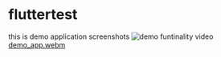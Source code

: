 # fluttertest


this is demo application 
screenshots
![demo](https://github.com/user-attachments/assets/7994b682-f6e9-439d-856e-02f784b37731)
funtinality video
[demo_app.webm](https://github.com/user-attachments/assets/14be1cec-d313-4815-a546-0b950d2c57b8)
